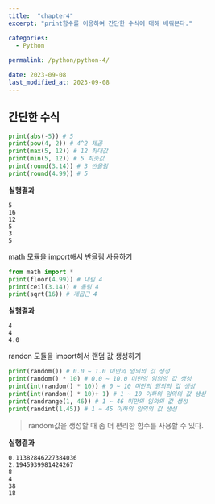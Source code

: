 ```yaml
---
title:  "chapter4"
excerpt: "print함수를 이용하여 간단한 수식에 대해 배워본다."

categories:
  - Python
    
permalink: /python/python-4/

date: 2023-09-08
last_modified_at: 2023-09-08
---
```


## 간단한 수식

```python
print(abs(-5)) # 5
print(pow(4, 2)) # 4^2 제곱
print(max(5, 12)) # 12 최대값
print(min(5, 12)) # 5 최솟값
print(round(3.14)) # 3 반올림
print(round(4.99)) # 5
```

**실행결과**
```
5
16
12
5
3
5
```

math 모듈을 import해서 반올림 사용하기

```python
from math import *
print(floor(4.99)) # 내림 4
print(ceil(3.14)) # 올림 4
print(sqrt(16)) # 제곱근 4
```

**실행결과**
```
4
4
4.0
```

randon 모듈을 import해서 랜덤 값 생성하기

```python
print(random()) # 0.0 ~ 1.0 미만의 임의의 값 생성
print(random() * 10) # 0.0 ~ 10.0 미만의 임의의 값 생성
print(int(random() * 10)) # 0 ~ 10 미만의 임의의 값 생성
print(int(random() * 10)+ 1) # 1 ~ 10 이하의 임의의 값 생성
print(randrange(1, 46)) # 1 ~ 46 미만의 임의의 값 생성
print(randint(1,45)) # 1 ~ 45 이하의 임의의 값 생성
```

>random값을 생성할 때 좀 더 편리한 함수를 사용할 수 있다.

**실행결과**
```
0.11382846227384036
2.1945939981424267
8
4
38
18
```
